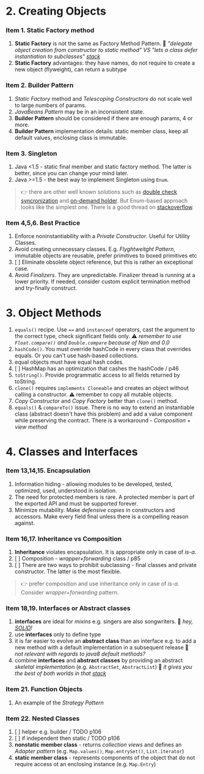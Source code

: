 

# 2. Creating Objects


### Item 1. Static Factory method
1. **Static Factory** is not the same as Factory Method Pattern. :thought_balloon: *"delegate object creation from constructor to static method" VS "lets a class defer instantiation to subclasses" [stack](https://stackoverflow.com/a/9914562)*
1. **Static Factory** advantages: they have names, do not require to create a new object (flyweight), can return a subtype

### Item 2. Builder Pattern
1. *Static Factory* method and *Telescoping Constructors* do not scale well to large numbers of params.
1. *JavaBeans Pattern* may be in an inconsistent state.
1. **Builder Pattern** should be considered if there are enough params, 4 or more.
1. **Builder Pattern** implementation details: static member class, keep all default values, enclosing class is immutable.

### Item 3. Singleton
1. Java <1.5 - static final member and static factory method. The latter is better, since you can change your mind later.
1. Java >=1.5 - the best way to implement Singleton using `Enum`. 

> :point_right:  there are other well known solutions such as 
[double check syncronization](https://en.wikipedia.org/wiki/Double-checked_locking#Usage_in_Java) and
[on-demand holder](https://en.wikipedia.org/wiki/Initialization-on-demand_holder_idiom). 
But Enum-based approach looks like the simplest one. There is a good thread on 
[stackoverflow](https://stackoverflow.com/questions/11165852/java-singleton-and-synchronization).

### Item 4,5,6. Best Practice
1. Enforce noninstantiability with a *Private Constructor*. Useful for Utility Classes.
1. Avoid creating unnecessary classes. E.g. *Flyghtweitght Pattern*, immutable objects are reusable, prefer primitives to boxed primitives etc
1. [ ] Eliminate obsolete object reference, but this is rather an exceptional case. 
1. Avoid _Finalizers_. They are unpredictable. Finalizer thread is running at a lower priority. If needed, consider custom explicit termination method and try-finally construct. 


# 3. Object Methods


1. `equals()` recipe. Use `==` and `instanceof` operators, cast the argument to the correct type, check significant fields only. 
:warning: *remember to use `Float.compare()` and `Double.compare` because of Nan and 0.0*
1. `hashCode()`. You must override hashCode in every class that overrides equals. Or you can't use hash-based collections.
1. equal objects must have equal hash codes.
1. [ ] HashMap has an optimization that cashes the hashCode / p46
1. `toString()`. Provide programmatic access to all fields returned by toString.
1. `clone()` requires `implements Cloneable` and creates an object without calling a constructor. :warning: remember to copy all mutable objects.
1. *Copy Constructor* and *Copy Factory* better than `clone()` method.
1. `equals()` & `compareTo()` issue. There is no way to extend an instantiable class (abstract doesn't have this problem) and add a value component while preserving the contract. There is a workaround - *Composition* + *view method*


# 4. Classes and Interfaces


### Item 13,14,15. Encapsulation
1. Information hiding - allowing modules to be developed, tested, optimized, used, understood in isolation.
1. The need for protected members is rare. A protected member is part of the exported API and must be supported forever.
1. Minimize mutability. Make *defensive copies* in constructors and accessors. Make every field final unless there is a compelling reason against.

### Item 16,17. Inheritance vs Composition
1. **Inheritance** violates encapsulation. It is appropriate only in case of *is-a*.
1. [ ] Composition - *wrapper+forwarding* class / p85
1. [ ] There are two ways to prohibit subclassing - final classes and private constructor. The latter is the most flexible.

> :point_right: prefer composition and use inheritance only in case of *is-a*. Consider *wrapper+forwarding* pattern.

### Item 18,19. Interfaces or Abstract classes
1. **interfaces** are ideal for *mixins* e.g. singers are also songwriters. :thought_balloon: *hey, [SOLID](https://en.wikipedia.org/wiki/SOLID_(object-oriented_design))!*
1. use **interfaces** only to define type
1. it is far easier to evolve an **abstract class** than an interface e.g. to add a new method with a default implementation in a subsequent release :thought_balloon: *not relevant with regards to java8 default methods?*
1. combine **interfaces** and **abstract classes** by providing an abstract *skeletal implementation* (e.g. `AbstractSet`, `AbstractList`) :thought_balloon: *it gives you the best of both worlds in that [stack](https://stackoverflow.com/a/13437007)* 

### Item 21. Function Objects
1. An example of the *Strategy Pattern*

### Item 22. Nested Classes
1. [ ] helper e.g. builder / TODO p106
1. [ ] if independent then static / TODO p106
1. **nonstatic member class** - returns *collection views* and defines an *Adapter pattern* (e.g. `Map.values()`, `Map.entrySet()`, `List.iterator`)
1. **static member class** - represents components of the object that do not require access ot an enclosing instance (e.g. `Map.Entry`)
